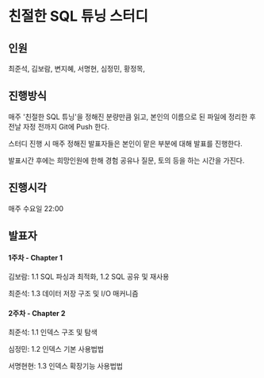 # 친절한 SQL 튜닝 스터디

## 인원

최준석, 김보람, 변지혜, 서명현, 심정민, 황정목,

## 진행방식

매주 '친절한 SQL 튜닝'을 정해진 분량만큼 읽고, 본인의 이름으로 된 파일에 정리한 후 전날 자정 전까지 Git에 Push 한다.

스터디 진행 시 매주 정해진 발표자들은 본인이 맡은 부분에 대해 발표를 진행한다.

발표시간 후에는 희망인원에 한해 경험 공유나 질문, 토의 등을 하는 시간을 가진다.

## 진행시각

매주 수요일 22:00

## 발표자

#### 1주차 - Chapter 1

김보람: 1.1 SQL 파싱과 최적화, 1.2 SQL 공유 및 재사용

최준석: 1.3 데이터 저장 구조 및 I/O 매커니즘

#### 2주차 - Chapter 2

최준석: 1.1 인덱스 구조 및 탐색

심정민: 1.2 인덱스 기본 사용법법

서명현현: 1.3 인덱스 확장기능 사용법법
